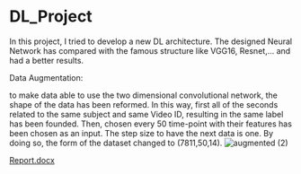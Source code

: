 # DL_Project
In this project, I tried to develop a new DL architecture. The designed Neural Network has compared with the famous structure like VGG16, Resnet,... and had a better results.

Data Augmentation:

to make data able to use the two dimensional convolutional network, the shape of the data has been reformed. In this way, first all of the seconds related to the same subject and same Video ID, resulting in the same label has been founded. Then, chosen every 50 time-point with their features has been chosen as an input. The step size to have the next data is one. By doing so, the form of the dataset changed to (7811,50,14). 
![augmented (2)](https://user-images.githubusercontent.com/80203915/196021071-76a04ddf-c28e-4e37-8598-fb967bf3edcc.jpg)

[Report.docx](https://github.com/mahdieghane/DL_Project/files/9793663/Report.docx)
